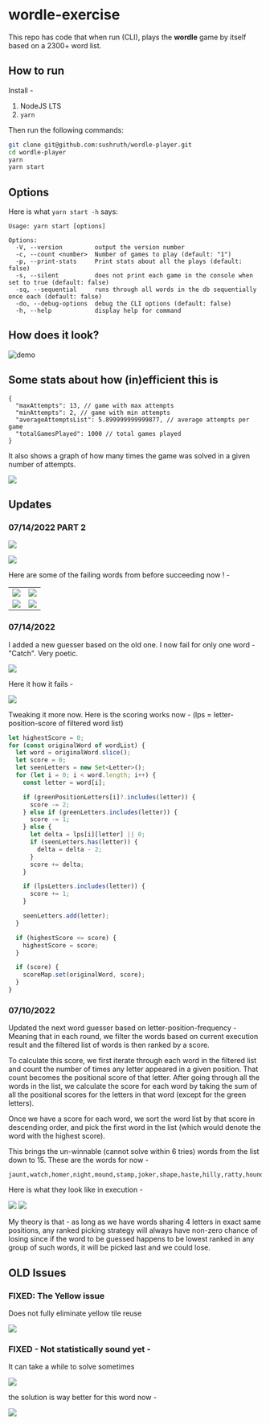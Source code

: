 # wordle-exercise

This repo has code that when run (CLI), plays the **wordle** game by itself based on a 2300+ word list.

## How to run

Install -

1. NodeJS LTS
2. `yarn`

Then run the following commands:

```sh
git clone git@github.com:sushruth/wordle-player.git
cd wordle-player
yarn
yarn start
```

## Options

Here is what `yarn start -h` says:

```
Usage: yarn start [options]

Options:
  -V, --version         output the version number
  -c, --count <number>  Number of games to play (default: "1")
  -p, --print-stats     Print stats about all the plays (default: false)
  -s, --silent          does not print each game in the console when set to true (default: false)
  -sq, --sequential     runs through all words in the db sequentially once each (default: false)
  -do, --debug-options  debug the CLI options (default: false)
  -h, --help            display help for command
```

## How does it look?

![demo](./docs/demo.png)

## Some stats about how (in)efficient this is

```jsonc
{
  "maxAttempts": 13, // game with max attempts
  "minAttempts": 2, // game with min attempts
  "averageAttemptsList": 5.899999999999877, // average attempts per game
  "totalGamesPlayed": 1000 // total games played
}
```

It also shows a graph of how many times the game was solved in a given number of attempts.

![](./docs/new_stats.png)

## Updates

### 07/14/2022 PART 2

![](https://i.giphy.com/media/3oKIPf3C7HqqYBVcCk/giphy.webp)

![](./docs/success.png)

Here are some of the failing words from before succeeding now ! -

|                       |                               |
| --------------------- | ----------------------------- |
| ![](./docs/joker.png) | ![](./docs/taffy-success.png) |
| ![](./docs/taunt.png) | ![](./docs/catch-success.png) |

### 07/14/2022

I added a new guesser based on the old one. I now fail for only one word - "Catch". Very poetic.

![](./docs/latest-catch-fail.png)

Here it how it fails -

![](./docs/catch.png)

Tweaking it more now. Here is the scoring works now - (lps = letter-position-score of filtered word list)

```ts
let highestScore = 0;
for (const originalWord of wordList) {
  let word = originalWord.slice();
  let score = 0;
  let seenLetters = new Set<Letter>();
  for (let i = 0; i < word.length; i++) {
    const letter = word[i];

    if (greenPositionLetters[i]?.includes(letter)) {
      score -= 2;
    } else if (greenLetters.includes(letter)) {
      score -= 1;
    } else {
      let delta = lps[i][letter] || 0;
      if (seenLetters.has(letter)) {
        delta = delta - 2;
      }
      score += delta;
    }

    if (lpsLetters.includes(letter)) {
      score += 1;
    }

    seenLetters.add(letter);
  }

  if (highestScore <= score) {
    highestScore = score;
  }

  if (score) {
    scoreMap.set(originalWord, score);
  }
}
```

### 07/10/2022

Updated the next word guesser based on letter-position-frequency - Meaning that in each round, we filter the words based on current execution result and the filtered list of words is then ranked by a score.

To calculate this score, we first iterate through each word in the filtered list and count the number of times any letter appeared in a given position. That count becomes the positional score of that letter. After going through all the words in the list, we calculate the score for each word by taking the sum of all the positional scores for the letters in that word (except for the green letters).

Once we have a score for each word, we sort the word list by that score in descending order, and pick the first word in the list (which would denote the word with the highest score).

This brings the un-winnable (cannot solve within 6 tries) words from the list down to 15. These are the words for now -

```
jaunt,watch,homer,night,mound,stamp,joker,shape,haste,hilly,ratty,hound,match
```

Here is what they look like in execution -

![](./docs/fail1.png)
![](./docs/fail2.png)

My theory is that - as long as we have words sharing 4 letters in exact same positions, any ranked picking strategy will always have non-zero chance of losing since if the word to be guessed happens to be lowest ranked in any group of such words, it will be picked last and we could lose.

## OLD Issues

### FIXED: The Yellow issue

Does not fully eliminate yellow tile reuse

![](./docs/problem_yellow.png)

### FIXED - Not statistically sound yet -

It can take a while to solve sometimes

![](./docs/problem_long.png)

the solution is way better for this word now -

![](./docs/taffy.png)
